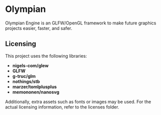 # Olympian
Olympian Engine is an GLFW/OpenGL framework to make future graphics projects easier, faster, and safer.

## Licensing
This project uses the following libraries:

- **nigels-com/glew**
- **GLFW**
- **g-truc/glm**
- **nothings/stb**
- **marzer/tomlplusplus**
- **memononen/nanosvg**

Additionally, extra assets such as fonts or images may be used.
For the actual licensing information, refer to the licenses folder.
